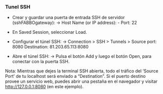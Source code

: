 
### Tunel SSH

* Crear y guardar una puerta de entrada SSH de servidor (sshFABBOgateway):
-> Host Name (or IP address): -
   Port: 22

- En Saved Session, seleccionar Load.
- Configurar el túnel SSH:
-> Connection > SSH > Tunnels >
   Source port: 8080
   Destination: 81.203.65.113:8080

- Abre el túnel SSH:
-> Pulsa el botón Add y luego el botón Open, para conectar con la puerta SSH.


Nota: Mientras que dejes la terminal SSH abierta, todo el tráfico del ‘Source Port’ de tu localhost 
      será enviado a “Destination”. Si el puerto destino provee un servicio web, puedes abrir una pestaña 
      en el navegador y visitar http://127.0.0.1:8080 (en este ejemplo).
